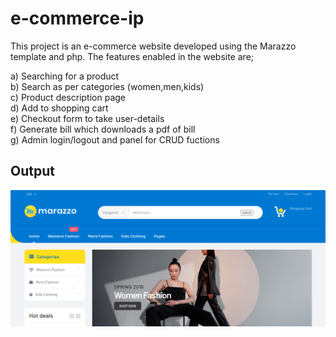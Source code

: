 # e-commerce-ip

This project is an e-commerce website developed using the Marazzo template and php. 
The features enabled in the website are;

a) Searching for a product  
b) Search as per categories (women,men,kids)  
c) Product description page  
d) Add to shopping cart  
e) Checkout form to take user-details  
f) Generate bill which downloads a pdf of bill  
g) Admin login/logout and panel for CRUD fuctions  

## Output

![](assets/eCommerce.png)
